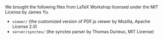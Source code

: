 We brought the following files from LaTeX Workshop licensed under the MIT License by James Yu.

- `viewer/` (the customized version of PDF.js viewer by Mozilla, Apache License 2.0)
- `server/synctex/` (the synctex parser by Thomas Durieux, MIT License)
